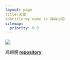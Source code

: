 ```yaml
---
layout: page
title:天堂
subtitle:my name is 神兵小将
sitemap:
  priority: 0.9
---
```


<img src="{{ '/assets/img/pudhina.jpg' | prepend: site.baseurl }}" id="about-img">

<div id="describe-text">
	<p>鸡翅膀<strong> <a href="https://github.com/knhash/Pudhina"> repository</a> </strong></p>
</div>